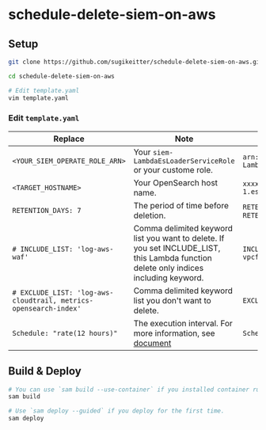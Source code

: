 # schedule-delete-siem-on-aws

## Setup

```bash
git clone https://github.com/sugikeitter/schedule-delete-siem-on-aws.git

cd schedule-delete-siem-on-aws

# Edit template.yaml
vim template.yaml
```

### Edit `template.yaml`
| Replace | Note | Example |
|---|---|---|
| `<YOUR_SIEM_OPERATE_ROLE_ARN>` | Your `siem-LambdaEsLoaderServiceRole` or your custome role. | `arn:aws:iam::123456789012:role/siem-LambdaEsLoaderServiceRoleXXXXXXX` |
| `<TARGET_HOSTNAME>` | Your OpenSearch host name. | `xxxxxx.ap-northeast-1.es.amazonaws.com` |
| `RETENTION_DAYS: 7` | The period of time before deletion. | `RETENTION_DAYS: 21 # about 3 weeks`, `RETENTION_DAYS: 365 # about 1 year` |
| `# INCLUDE_LIST: 'log-aws-waf'` | Comma delimited keyword list you want to delete. If you set INCLUDE_LIST, this Lambda function delete only indices including keyword. | `INCLUDE_LIST: 'log-aws-waf, log-aws-vpcflowlogs, log-aws-s3accesslog` |
| `# EXCLUDE_LIST: 'log-aws-cloudtrail, metrics-opensearch-index'` | Comma delimited keyword list you don't want to delete. | `EXCLUDE_LIST: 'log-aws-cloudtrail'` |
| `Schedule: "rate(12 hours)"` | The execution interval. For more information, see [document](https://docs.aws.amazon.com/serverless-application-model/latest/developerguide/sam-property-function-schedule.html#sam-function-schedule-schedule) | `Schedule: "rate(6 hours)"` |

## Build & Deploy
```bash
# You can use `sam build --use-container` if you installed container runtime.
sam build

# Use `sam deploy --guided` if you deploy for the first time.
sam deploy
```
